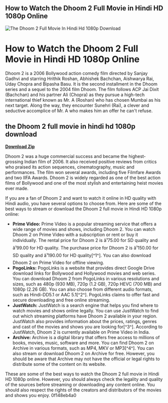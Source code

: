 ## How to Watch the Dhoom 2 Full Movie in Hindi HD 1080p Online

 
![The Dhoom 2 Full Movie In Hindi Hd 1080p Download](https://encrypted-tbn3.gstatic.com/images?q=tbn:ANd9GcS7Mb86GIxt3usPuaqTnEG3aqAf0g6c4bZhLgqv0M1CP7l4Jbr6swI9neRC)

 
# How to Watch the Dhoom 2 Full Movie in Hindi HD 1080p Online
 
Dhoom 2 is a 2006 Bollywood action comedy film directed by Sanjay Gadhvi and starring Hrithik Roshan, Abhishek Bachchan, Aishwarya Rai, Uday Chopra and Bipasha Basu. It is the second installment in the Dhoom series and a sequel to the 2004 film Dhoom. The film follows ACP Jai Dixit (Bachchan) and his partner Ali (Chopra) as they pursue a high-tech international thief known as Mr. A (Roshan) who has chosen Mumbai as his next target. Along the way, they encounter Sunehri (Rai), a clever and seductive accomplice of Mr. A who makes him an offer he can't refuse.
 
## the Dhoom 2 full movie in hindi hd 1080p download


[**Download Zip**](https://www.google.com/url?q=https%3A%2F%2Fshoxet.com%2F2tKOr0&sa=D&sntz=1&usg=AOvVaw2zkvtnUcgdutnXPmO5m900)

 
Dhoom 2 was a huge commercial success and became the highest-grossing Indian film of 2006. It also received positive reviews from critics who praised its action sequences, cinematography, music and performances. The film won several awards, including five Filmfare Awards and two IIFA Awards. Dhoom 2 is widely regarded as one of the best action films of Bollywood and one of the most stylish and entertaining heist movies ever made.
 
If you are a fan of Dhoom 2 and want to watch it online in HD quality with Hindi audio, you have several options to choose from. Here are some of the best ways to stream or download the Dhoom 2 full movie in Hindi HD 1080p online:
 
- **Prime Video:** Prime Video is a popular streaming service that offers a wide range of movies and shows, including Dhoom 2. You can watch Dhoom 2 on Prime Video with a subscription or rent or buy it individually. The rental price for Dhoom 2 is â¹75.00 for SD quality and â¹99.00 for HD quality. The purchase price for Dhoom 2 is â¹150.00 for SD quality and â¹190.00 for HD quality[^1^]. You can also download Dhoom 2 on Prime Video for offline viewing.
- **PogoLinks:** PogoLinks is a website that provides direct Google Drive download links for Bollywood and Hollywood movies and web series. You can download Dhoom 2 from PogoLinks in various resolutions and sizes, such as 480p (930 MB), 720p (1.2 GB), 720p HEVC (700 MB) and 1080p (2.26 GB). You can also choose from different audio formats, such as Hindi-DD5.1 or AAC 5.1[^2^]. PogoLinks claims to offer fast and secure downloading and free online streaming.
- **JustWatch:** JustWatch is a search engine that helps you find where to watch movies and shows online legally. You can use JustWatch to find out which streaming platforms have Dhoom 2 available in your region. JustWatch also provides information about the prices, ratings, genres and cast of the movies and shows you are looking for[^3^]. According to JustWatch, Dhoom 2 is currently available on Prime Video in India.
- **Archive:** Archive is a digital library that offers free access to millions of books, movies, music, software and more. You can find Dhoom 2 on Archive in various formats, such as MP4, MKV or MP3[^4^]. You can also stream or download Dhoom 2 on Archive for free. However, you should be aware that Archive may not have the official or legal rights to distribute some of the content on its website.

These are some of the best ways to watch the Dhoom 2 full movie in Hindi HD 1080p online. However, you should always check the legality and quality of the sources before streaming or downloading any content online. You should also respect the rights of the creators and distributors of the movies and shows you enjoy.
 0f148eb4a0
